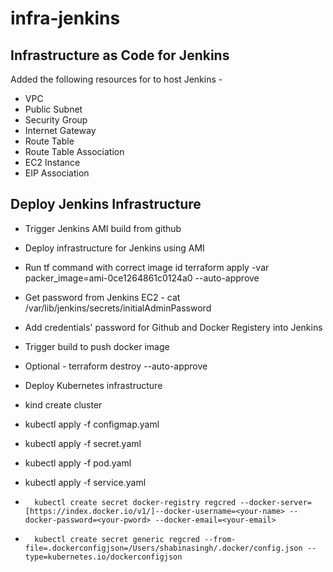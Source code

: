 # infra-jenkins


## Infrastructure as Code for Jenkins
Added the following resources for to host Jenkins -
-   VPC
-   Public Subnet
-   Security Group
-   Internet Gateway
-   Route Table
-   Route Table Association
-   EC2 Instance
-   EIP Association


## Deploy Jenkins Infrastructure

-   Trigger Jenkins AMI build from github
-   Deploy infrastructure for Jenkins using AMI 
-   Run tf command with correct image id
        terraform apply -var packer_image=ami-0ce1264861c0124a0 --auto-approve
-   Get password from Jenkins EC2 - cat /var/lib/jenkins/secrets/initialAdminPassword
-   Add credentials' password for Github and Docker Registery into Jenkins 
-   Trigger build to push docker image
-   Optional - terraform destroy --auto-approve  

-   Deploy Kubernetes infrastructure
-   kind create cluster
-   kubectl apply -f configmap.yaml
-   kubectl apply -f secret.yaml
-   kubectl apply -f pod.yaml
-   kubectl apply -f service.yaml

-       kubectl create secret docker-registry regcred --docker-server=[https://index.docker.io/v1/]--docker-username=<your-name> --docker-password=<your-pword> --docker-email=<your-email>
-       kubectl create secret generic regcred --from-file=.dockerconfigjson=/Users/shabinasingh/.docker/config.json --type=kubernetes.io/dockerconfigjson
